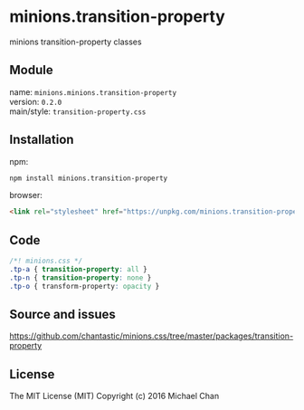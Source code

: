 # minions.transition-property
minions transition-property classes

## Module
name: `minions.minions.transition-property`  
version: `0.2.0`  
main/style: `transition-property.css`  

## Installation
npm:
```bash
npm install minions.transition-property
```

browser:
```html
<link rel="stylesheet" href="https://unpkg.com/minions.transition-property" />
```

## Code
```css
/*! minions.css */
.tp-a { transition-property: all }
.tp-n { transition-property: none }
.tp-o { transform-property: opacity }

```

## Source and issues

https://github.com/chantastic/minions.css/tree/master/packages/transition-property

## License

The MIT License (MIT)
Copyright (c) 2016 Michael Chan